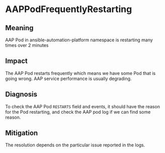 # AAPPodFrequentlyRestarting

## Meaning

AAP Pod in ansible-automation-platform namespace is restarting many times over 2 minutes

## Impact

The AAP Pod restarts frequently which means we have some Pod that is going wrong. AAP service performance is usually degrading.

## Diagnosis

To check the AAP Pod `RESTARTS` field and events, it should have the reason for the Pod restarting, and check the AAP pod log if we can find some reason.

## Mitigation

The resolution depends on the particular issue reported in the logs.
